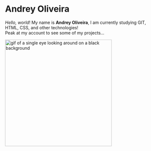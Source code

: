 <h1>Andrey Oliveira</h1>

<p><i>Hello, world</i>! My name is <b>Andrey Oliveira</b>, I am currently studying GIT, HTML, CSS, and other technologies! <br>
Peak at my account to see some of my projects...</p>
<img src="https://i.pinimg.com/originals/2b/87/8f/2b878fc08878b8673b9a942a8f5fac55.gif" alt="gif of a single eye looking around on a black background" height="350" width="350">


